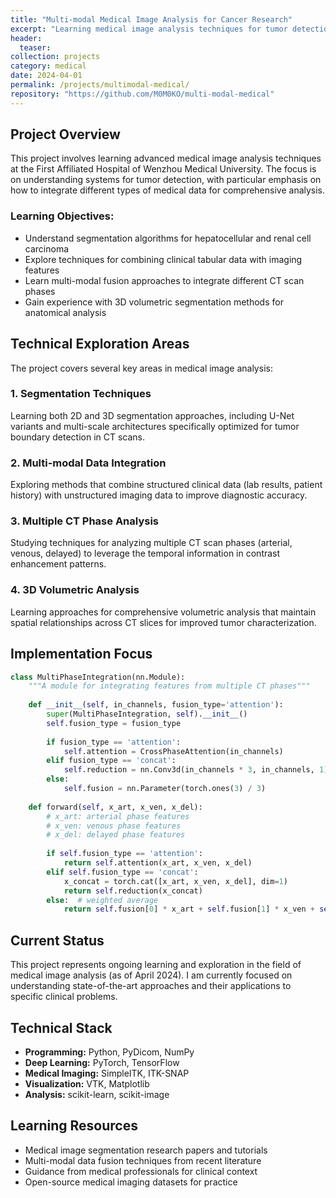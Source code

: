 ```yaml
---
title: "Multi-modal Medical Image Analysis for Cancer Research"
excerpt: "Learning medical image analysis techniques for tumor detection and segmentation, focusing on integrating CT scans with clinical data."
header:
  teaser: 
collection: projects
category: medical
date: 2024-04-01
permalink: /projects/multimodal-medical/
repository: "https://github.com/M0M0KO/multi-modal-medical"
---
```


## Project Overview

This project involves learning advanced medical image analysis techniques at the First Affiliated Hospital of Wenzhou Medical University. The focus is on understanding systems for tumor detection, with particular emphasis on how to integrate different types of medical data for comprehensive analysis.

### Learning Objectives:

- Understand segmentation algorithms for hepatocellular and renal cell carcinoma
- Explore techniques for combining clinical tabular data with imaging features
- Learn multi-modal fusion approaches to integrate different CT scan phases
- Gain experience with 3D volumetric segmentation methods for anatomical analysis

## Technical Exploration Areas

The project covers several key areas in medical image analysis:

### 1. Segmentation Techniques
Learning both 2D and 3D segmentation approaches, including U-Net variants and multi-scale architectures specifically optimized for tumor boundary detection in CT scans.

### 2. Multi-modal Data Integration
Exploring methods that combine structured clinical data (lab results, patient history) with unstructured imaging data to improve diagnostic accuracy.

### 3. Multiple CT Phase Analysis
Studying techniques for analyzing multiple CT scan phases (arterial, venous, delayed) to leverage the temporal information in contrast enhancement patterns.

### 4. 3D Volumetric Analysis
Learning approaches for comprehensive volumetric analysis that maintain spatial relationships across CT slices for improved tumor characterization.

## Implementation Focus

```python
class MultiPhaseIntegration(nn.Module):
    """A module for integrating features from multiple CT phases"""
    
    def __init__(self, in_channels, fusion_type='attention'):
        super(MultiPhaseIntegration, self).__init__()
        self.fusion_type = fusion_type
        
        if fusion_type == 'attention':
            self.attention = CrossPhaseAttention(in_channels)
        elif fusion_type == 'concat':
            self.reduction = nn.Conv3d(in_channels * 3, in_channels, 1)
        else:
            self.fusion = nn.Parameter(torch.ones(3) / 3)
            
    def forward(self, x_art, x_ven, x_del):
        # x_art: arterial phase features
        # x_ven: venous phase features
        # x_del: delayed phase features
        
        if self.fusion_type == 'attention':
            return self.attention(x_art, x_ven, x_del)
        elif self.fusion_type == 'concat':
            x_concat = torch.cat([x_art, x_ven, x_del], dim=1)
            return self.reduction(x_concat)
        else:  # weighted average
            return self.fusion[0] * x_art + self.fusion[1] * x_ven + self.fusion[2] * x_del
```

## Current Status

This project represents ongoing learning and exploration in the field of medical image analysis (as of April 2024). I am currently focused on understanding state-of-the-art approaches and their applications to specific clinical problems.

## Technical Stack

- **Programming:** Python, PyDicom, NumPy
- **Deep Learning:** PyTorch, TensorFlow
- **Medical Imaging:** SimpleITK, ITK-SNAP
- **Visualization:** VTK, Matplotlib
- **Analysis:** scikit-learn, scikit-image

## Learning Resources

- Medical image segmentation research papers and tutorials
- Multi-modal data fusion techniques from recent literature
- Guidance from medical professionals for clinical context
- Open-source medical imaging datasets for practice 